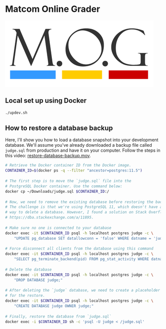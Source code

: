 # Matcom Online Grader

[![](mog/static/mog/images/logo.png)](mog/static/mog/images/logo.png)

## Local set up using Docker

```bash
./updev.sh
```

## How to restore a database backup

Here, I'll show you how to load a database snapshot into your development database. We'll assume you've already downloaded a backup file called `judge.sql` from production and have it on your computer. Follow the steps in this video: [restore-database-backup.mov](https://www.dropbox.com/scl/fi/beqyqobdrtxp98r52y5gm/restore-database-backup.mov?rlkey=6kelu7o98tqzyff8idk0inbru&dl=0).


```sh
# Retrieve the Docker container ID from the Docker image.
CONTAINER_ID=$(docker ps -q --filter "ancestor=postgres:11.5")

# The first step is to move the `judge.sql` file into the
# PostgreSQL Docker container. Use the command below:
docker cp ~/Downloads/judge.sql $CONTAINER_ID:/

# Now, we need to remove the existing database before restoring the backup.
# The challenge is that we're using PostgreSQL 11, which doesn't have a simple
# way to delete a database. However, I found a solution on Stack Overflow:
# https://dba.stackexchange.com/a/11895.

# Make sure no one is connected to your database
docker exec -it $CONTAINER_ID psql -h localhost postgres judge -c \
    "UPDATE pg_database SET datallowconn = 'false' WHERE datname = 'judge';"

# Force disconnect all clients from the database using this command
docker exec -it $CONTAINER_ID psql -h localhost postgres judge -c \
    "SELECT pg_terminate_backend(pid) FROM pg_stat_activity WHERE datname = 'judge';"

# Delete the database
docker exec -it $CONTAINER_ID psql -h localhost postgres judge -c \
    "DROP DATABASE judge;"

# After deleting the `judge` database, we need to create a placeholder
# for the restore.
docker exec -it $CONTAINER_ID psql -h localhost postgres judge -c \
    "CREATE DATABASE judge OWNER judge;"

# Finally, restore the database from `judge.sql`
docker exec -i $CONTAINER_ID sh -c 'psql -U judge < /judge.sql'
```
